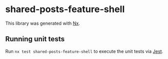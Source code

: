 # shared-posts-feature-shell

This library was generated with [Nx](https://nx.dev).

## Running unit tests

Run `nx test shared-posts-feature-shell` to execute the unit tests via [Jest](https://jestjs.io).
